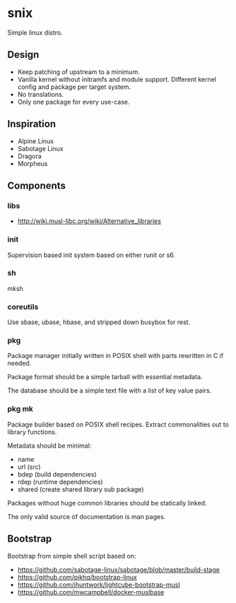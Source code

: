 snix
====

Simple linux distro.

Design
------

* Keep patching of upstream to a minimum.
* Vanilla kernel without initramfs and module support. Different kernel
  config and package per target system.
* No translations.
* Only one package for every use-case.

Inspiration
-----------

* Alpine Linux
* Sabotage Linux
* Dragora
* Morpheus

Components
----------

### libs

* http://wiki.musl-libc.org/wiki/Alternative_libraries

### init

Supervision based init system based on either runit or s6.

### sh

mksh

### coreutils

Use sbase, ubase, hbase, and stripped down busybox for rest.

### pkg

Package manager initially written in POSIX shell with parts rewritten in C
if needed.

Package format should be a simple tarball with essential metadata.

The database should be a simple text file with a list of key value pairs.

### pkg mk

Package builder based on POSIX shell recipes. Extract commonalities out
to library functions.

Metadata should be minimal:

* name
* url (src)
* bdep (build dependencies)
* rdep (runtime dependencies)
* shared (create shared library sub package)

Packages without huge common libraries should be statically linked.

The only valid source of documentation is man pages.

Bootstrap
---------

Bootstrap from simple shell script based on:

* https://github.com/sabotage-linux/sabotage/blob/master/build-stage
* https://github.com/pikhq/bootstrap-linux
* https://github.com/jhuntwork/lightcube-bootstrap-musl
* https://github.com/mwcampbell/docker-muslbase
